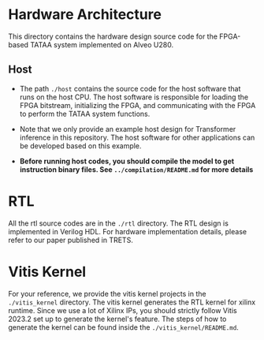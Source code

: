 # Hardware Architecture

This directory contains the hardware design source code for the FPGA-based TATAA system implemented on Alveo U280.

## Host

- The path `./host` contains the source code for the host software that runs on the host CPU. The host software is responsible for loading the FPGA bitstream, initializing the FPGA, and communicating with the FPGA to perform the TATAA system functions.

- Note that we only provide an example host design for Transformer inference in this repository. The host software for other applications can be developed based on this example.

- **Before running host codes, you should compile the model to get instruction binary files. See `../compilation/README.md` for more details**

# RTL

All the rtl source codes are in the `./rtl` directory. The RTL design is implemented in Verilog HDL. For hardware implementation details, please refer to our paper published in TRETS.

# Vitis Kernel

For your reference, we provide the vitis kernel projects in the `./vitis_kernel` directory. The vitis kernel generates the RTL kernel for xilinx runtime. Since we use a lot of Xilinx IPs, you should strictly follow Vitis 2023.2 set up to generate the kernel's feature. The steps of how to generate the kernel can be found inside the `./vitis_kernel/README.md`.